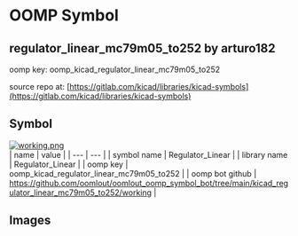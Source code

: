 # OOMP Symbol  
## regulator_linear_mc79m05_to252  by arturo182  
  
oomp key: oomp_kicad_regulator_linear_mc79m05_to252  
  
source repo at: [https://gitlab.com/kicad/libraries/kicad-symbols](https://gitlab.com/kicad/libraries/kicad-symbols)  
## Symbol  
  
[![working.png](working_600.png)](working.png)  
| name | value | 
| --- | --- | 
| symbol name | Regulator_Linear | 
| library name | Regulator_Linear | 
| oomp key | oomp_kicad_regulator_linear_mc79m05_to252 | 
| oomp bot github | https://github.com/oomlout/oomlout_oomp_symbol_bot/tree/main/kicad_regulator_linear_mc79m05_to252/working | 
## Images  
